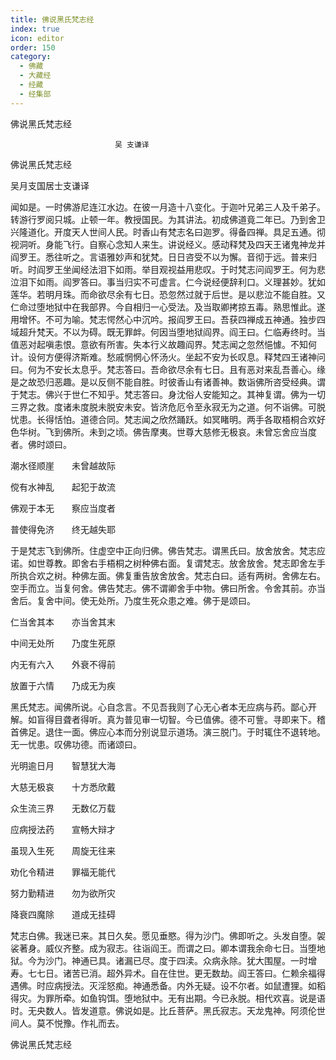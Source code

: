 ```yaml
---
title: 佛说黑氏梵志经
index: true
icon: editor
order: 150
category:
  - 佛藏
  - 大藏经
  - 经藏
  - 经集部
---
```


  佛说黑氏梵志经  

                        　　吴 支谦译  

佛说黑氏梵志经  

吴月支国居士支谦译  

闻如是。一时佛游尼连江水边。在彼一月造十八变化。于迦叶兄弟三人及千弟子。转游行罗阅只城。止顿一年。教授国民。为其讲法。初成佛道竟二年已。乃到舍卫兴隆道化。开度天人世间人民。时香山有梵志名曰迦罗。得备四禅。具足五通。彻视洞听。身能飞行。自察心念知人来生。讲说经义。感动释梵及四天王诸鬼神龙并阎罗王。悉往听之。言语雅妙声和犹梵。日日咨受不以为懈。音彻于远。普来归听。时阎罗王坐闻经法泪下如雨。举目观视益用悲叹。于时梵志问阎罗王。何为悲泣泪下如雨。阎罗答曰。事当归实不可虚言。仁今说经便辞利口。义理甚妙。犹如莲华。若明月珠。而命欲尽余有七日。恐忽然过就于后世。是以悲泣不能自胜。又仁命过堕地狱中在我部界。今自相归一心受法。及当取卿拷掠五毒。熟思惟此。遂用增怀。不可为喻。梵志愕然心中沉吟。报阎罗王曰。吾获四禅成五神通。独步四域超升梵天。不以为碍。既无罪衅。何因当堕地狱阎界。阎王曰。仁临寿终时。当值恶对起嗔恚恨。意欲有所害。失本行义故趣阎界。梵志闻之忽然悒懅。不知何计。设何方便得济斯难。愁戚惘惘心怀汤火。坐起不安为长叹息。释梵四王诸神问曰。何为不安长太息乎。梵志答曰。吾命欲尽余有七日。且有恶对来乱吾善心。缘是之故恐归恶趣。是以反侧不能自胜。时彼香山有诸善神。数诣佛所咨受经典。谓于梵志。佛兴于世仁不知乎。梵志答曰。身沈俗人安能知之。其神复谓。佛为一切三界之救。度诸未度脱未脱安未安。皆济危厄令至永寂无为之道。何不诣佛。可脱忧患。长得恬怕。道德合同。梵志闻之欣然踊跃。如冥睹明。两手各取梧桐合欢好色华树。飞到佛所。未到之顷。佛告摩夷。世尊大慈修无极哀。未曾忘舍应当度者。佛时颂曰。  

潮水径顺崖　　未曾越故际  

傥有水神乱　　起犯于故流  

佛观于本无　　察应当度者  

普使得免济　　终无越失耶  

于是梵志飞到佛所。住虚空中正向归佛。佛告梵志。谓黑氏曰。放舍放舍。梵志应诺。如世尊教。即舍右手梧桐之树种佛右面。复谓梵志。放舍放舍。梵志即舍左手所执合欢之树。种佛左面。佛复重告放舍放舍。梵志白曰。适有两树。舍佛左右。空手而立。当复何舍。佛告梵志。佛不谓卿舍手中物。佛曰所舍。令舍其前。亦当舍后。复舍中间。使无处所。乃度生死众患之难。佛于是颂曰。  

仁当舍其本　　亦当舍其末  

中间无处所　　乃度生死原  

内无有六入　　外衰不得前  

放置于六情　　乃成无为疾  

黑氏梵志。闻佛所说。心自念言。不见吾我则了心无心者本无应病与药。鄙心开解。如盲得目聋者得听。真为普见审一切智。今已值佛。德不可訾。寻即来下。稽首佛足。退住一面。佛应心本而分别说显示道场。演三脱门。于时辄住不退转地。无一忧患。叹佛功德。而诸颂曰。  

光明逾日月　　智慧犹大海  

大慈无极哀　　十方悉欣戴  

众生流三界　　无数亿万载  

应病授法药　　宣畅大辩才  

虽现入生死　　周旋无往来  

劝化令精进　　罪福无能代  

努力勤精进　　勿为欲所灾  

降衰四魔除　　道成无挂碍  

梵志白佛。我迷已来。其日久矣。愿见垂愍。得为沙门。佛即听之。头发自堕。袈裟著身。威仪齐整。成为寂志。往诣阎王。而谓之曰。卿本谓我余命七日。当堕地狱。今为沙门。神通已具。诸漏已尽。度于四渎。众病永除。犹大围屋。一时增寿。七七日。诸苦已消。超外异术。自在住世。更无数劫。阎王答曰。仁赖余福得遇佛。时应病授法。灭淫怒痴。神通悉备。内外无疑。设不尔者。如鼠遭狸。如稻得灾。为罪所牵。如鱼钩饵。堕地狱中。无有出期。今已永脱。相代欢喜。说是语时。无央数人。皆发道意。佛说如是。比丘菩萨。黑氏寂志。天龙鬼神。阿须伦世间人。莫不悦豫。作礼而去。  

佛说黑氏梵志经  
